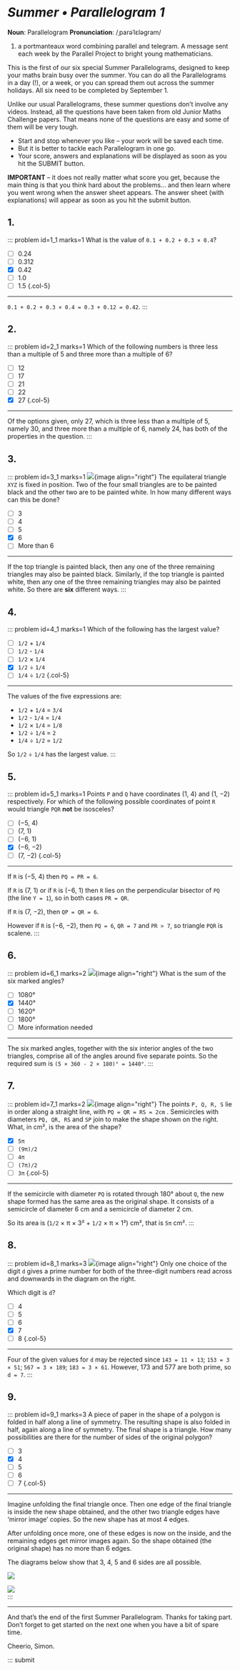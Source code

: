 # _Summer • Parallelogram 1_

<div class="dictionary">

__Noun__: Parallelogram
__Pronunciation__: /ˌparəˈlɛləɡram/

1. a portmanteaux word combining parallel and telegram. A message sent each
week by the Parallel Project to bright young mathematicians.

</div>

This is the first of our six special Summer Parallelograms, designed to keep your maths brain busy over the summer. You can do all the Parallelograms in a day (!), or a week, or you can spread them out across the summer holidays. All six need to be completed by September 1.

Unlike our usual Parallelograms, these summer questions don’t involve any videos. Instead, all the questions have been taken from old Junior Maths Challenge papers. That means none of the questions are easy and some of them will be very tough.

* Start and stop whenever you like – your work will be saved each time.
* But it is better to tackle each Parallelogram in one go.
* Your score, answers and explanations will be displayed as soon as you hit the SUBMIT button.

__IMPORTANT__ – it does not really matter what score you get, because the main thing is that you think hard about the problems... and then learn where you went wrong when the answer sheet appears. The answer sheet (with explanations) will appear as soon as you hit the submit button.


## 1.

::: problem id=1_1 marks=1
What is the value of `0.1 + 0.2 + 0.3 × 0.4`?

* [ ] 0.24
* [ ] 0.312
* [x] 0.42
* [ ] 1.0
* [ ] 1.5
{.col-5}

---
`0.1 + 0.2 + 0.3 × 0.4 = 0.3 + 0.12 = 0.42`.
:::


## 2.

::: problem id=2_1 marks=1
Which of the following numbers is three less than a multiple of 5 and three more than a
multiple of 6?

* [ ] 12
* [ ] 17
* [ ] 21
* [ ] 22
* [x] 27
{.col-5}

---

Of the options given, only 27, which is three less than a multiple of 5,
namely 30, and three more than a multiple of 6, namely 24, has both of the
properties in the question.
:::


## 3.

::: problem id=3_1 marks=1
![](/resources/2018summer-1/3-triangle-question.gif){image align="right"}
The equilateral triangle `XYZ` is fixed in position. Two of the four small triangles are to be painted black and the other two are to be painted white. In how many different ways can this be done?


* [ ] 3
* [ ] 4
* [ ] 5
* [x] 6
* [ ] More than 6

---

If the top triangle is painted black, then any one of the three remaining triangles may also be painted black. Similarly, if the top triangle is painted white, then any one of the three remaining triangles may also be painted white. So there are __six__ different ways.
:::


## 4.

::: problem id=4_1 marks=1
Which of the following has the largest value?

* [ ] `1/2` + `1/4`
* [ ] `1/2` - `1/4`
* [ ] `1/2` × `1/4`
* [x] `1/2` ÷ `1/4`
* [ ] `1/4` ÷ `1/2`
{.col-5}

---

The values of the five expressions are:

* `1/2` + `1/4` = `3/4`
* `1/2` - `1/4` = `1/4`
* `1/2` × `1/4` = `1/8`
* `1/2` ÷ `1/4` = `2`
* `1/4` ÷ `1/2` = `1/2`

So `1/2` ÷ `1/4` has the largest value.
:::


## 5.

::: problem id=5_1 marks=1
Points `P` and `Q` have coordinates (1, 4) and (1, −2) respectively. For which of the following
possible coordinates of point `R` would triangle `PQR` __not__ be isosceles?

* [ ] (−5, 4)
* [ ] (7, 1)
* [ ] (−6, 1)
* [x] (−6, −2)
* [ ] (7, −2)
{.col-5}

---

If `R` is (−5, 4) then `PQ = PR = 6`.  

If `R` is (7, 1) or if `R` is (−6, 1) then `R` lies on the perpendicular bisector of `PQ` (the line `Y = 1`), so in both cases `PR = QR`.  

If `R` is (7, −2), then `QP = QR = 6`.

However if `R` is (−6, −2), then `PQ = 6`, `QR = 7` and `PR > 7`, so triangle `PQR` is scalene.
:::


## 6.

::: problem id=6_1 marks=2
![](/resources/2018summer-1/6-angles-quesion.gif){image align="right"}
What is the sum of the six marked angles?

* [ ] 1080°
* [x] 1440°
* [ ] 1620°
* [ ] 1800°
* [ ] More information needed

---
The six marked angles, together with the six interior angles of the two triangles, comprise all of the angles around five separate points. So the required sum is `(5 × 360 - 2 × 180)° = 1440°`.
:::


## 7.

::: problem id=7_1 marks=2
![](/resources/2018summer-1/7-semicircles-question.gif){image align="right"}
The points `P, Q, R, S` lie in order along a straight line, with `PQ = QR = RS = 2cm` . Semicircles with diameters `PQ, QR, RS` and `SP` join to make the shape shown on the right.
What, in cm², is the area of the shape?

* [x] `5π`
* [ ] `(9π)/2`
* [ ] `4π`
* [ ] `(7π)/2`
* [ ] `3π`
{.col-5}

---
If the semicircle with diameter `PQ` is rotated through 180° about `Q`, the new shape formed has the same area as the original shape. It consists of a semicircle of diameter 6 cm and a semicircle of diameter 2 cm.

So its area is (`1/2` × π × 3² + `1/2` × π × 1²) cm², that is `5π` cm².
:::


## 8.

::: problem id=8_1 marks=3
![](/resources/2018summer-1/8-digits-question.gif){image align="right"}
Only one choice of the digit `d` gives a prime number for both of the three-digit
numbers read across and downwards in the diagram on the right.

Which digit is `d`?

* [ ] 4
* [ ] 5
* [ ] 6
* [x] 7
* [ ] 8
{.col-5}

---
Four of the given values for `d` may be rejected since `143 = 11 × 13`; `153 = 3 × 51`; `567 = 3 × 189`; `183 = 3 × 61`. However, 173 and 577 are both prime, so `d = 7`.
:::


## 9.

::: problem id=9_1 marks=3
A piece of paper in the shape of a polygon is folded in half along a line of symmetry. The
resulting shape is also folded in half, again along a line of symmetry. The final shape is a
triangle. How many possibilities are there for the number of sides of the original polygon?

* [ ] 3
* [x] 4
* [ ] 5
* [ ] 6
* [ ] 7
{.col-5}

---
Imagine unfolding the final triangle once. Then one edge of the final triangle is inside the new shape obtained, and the other two triangle edges have ‘mirror image’ copies. So the new shape has at most 4 edges.

After unfolding once more, one of these edges is now on the inside, and the remaining edges get mirror images again. So the shape obtained (the original shape) has no more than 6 edges.

The diagrams below show that 3, 4, 5 and 6 sides are all possible.

![](/resources/2018summer-1/9-triangle-pentagon.gif)

![](/resources/2018summer-1/9-square-hexagon.gif)  
:::


***

And that’s the end of the first Summer Parallelogram. Thanks for taking part. Don’t forget to get started on the next one when you have a bit of spare time.

Cheerio,
Simon.

::: submit
